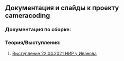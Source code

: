## Документация и слайды к проекту cameracoding

### Документация по сборке:

### Теория/Выступления:

1. [Выступление 22.04.2021 НИР у Иванова](perfomance22.md)


